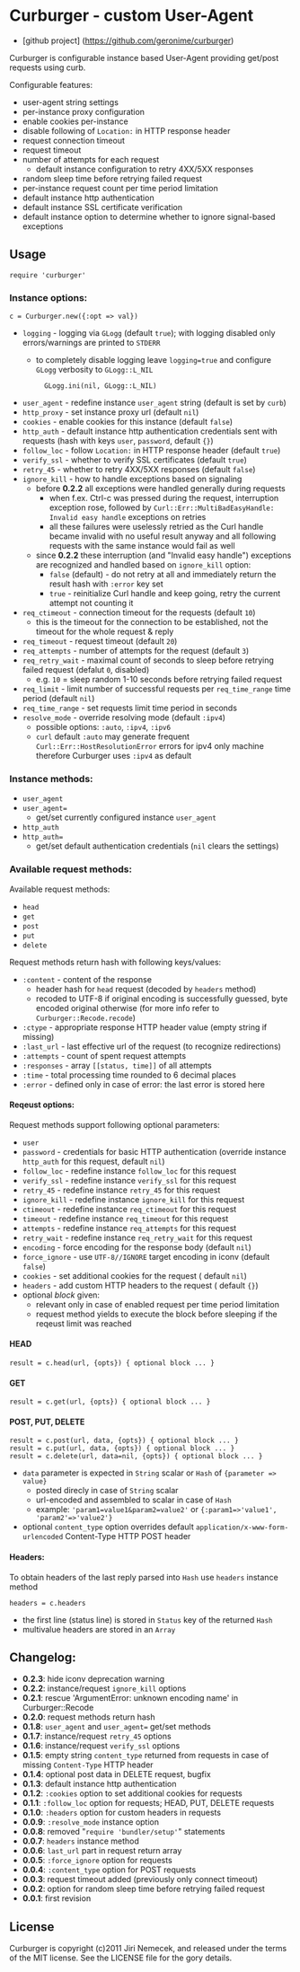 # Curburger - custom User-Agent

+ [github project] (https://github.com/geronime/curburger)

Curburger is configurable instance based User-Agent providing get/post requests
using curb.

Configurable features:

+ user-agent string settings
+ per-instance proxy configuration
+ enable cookies per-instance
+ disable following of `Location:` in HTTP response header
+ request connection timeout
+ request timeout
+ number of attempts for each request
  + default instance configuration to retry 4XX/5XX responses
+ random sleep time before retrying failed request
+ per-instance request count per time period limitation
+ default instance http authentication
+ default instance SSL certificate verification
+ default instance option to determine whether to ignore signal-based exceptions

## Usage

    require 'curburger'

### Instance options:

    c = Curburger.new({:opt => val})

  + `logging` - logging via `GLogg` (default `true`); with logging disabled
     only errors/warnings are printed to `STDERR`
    + to completely disable logging leave `logging=true` and configure
      `GLogg` verbosity to `GLogg::L_NIL`

            GLogg.ini(nil, GLogg::L_NIL)
  + `user_agent` - redefine instance `user_agent` string (default is set by
    `curb`)
  + `http_proxy` - set instance proxy url (default `nil`)
  + `cookies` - enable cookies for this instance (default `false`)
  + `http_auth` - default instance http authentication credentials sent with
     requests (hash with keys `user`, `password`, default `{}`)
  + `follow_loc` - follow `Location:` in HTTP response header (default `true`)
  + `verify_ssl` - whether to verify SSL certificates (default `true`)
  + `retry_45` - whether to retry 4XX/5XX responses (default `false`)
  + `ignore_kill` - how to handle exceptions based on signaling
    + before __0.2.2__ all exceptions were handled generally during requests
      + when f.ex. Ctrl-c was pressed during the request, interruption exception
        rose, followed by `Curl::Err::MultiBadEasyHandle: Invalid easy handle`
        exceptions on retries
      + all these failures were uselessly retried as the Curl handle became
        invalid with no useful result anyway and all following requests
        with the same instance would fail as well
    + since __0.2.2__ these interruption (and "Invalid easy handle") exceptions
      are recognized and handled based on `ignore_kill` option:
      + `false` (default) - do not retry at all and immediately return the
        result hash with `:error` key set
      + `true` - reinitialize Curl handle and keep going, retry the current
        attempt not counting it
  + `req_ctimeout` - connection timeout for the requests (default `10`)
    + this is the timeout for the connection to be established, not the timeout
      for the whole request & reply
  + `req_timeout` - request timeout (default `20`)
  + `req_attempts` - number of attempts for the request (default `3`)
  + `req_retry_wait` - maximal count of seconds to sleep before retrying
    failed request (defalut `0`, disabled)
    + e.g. `10` = sleep random 1-10 seconds before retrying failed request
  + `req_limit` - limit number of successful requests per `req_time_range`
    time period (default `nil`)
  + `req_time_range` - set requests limit time period in seconds
  + `resolve_mode` - override resolving mode (default `:ipv4`)
    + possible options: `:auto`, `:ipv4`, `:ipv6`
    + `curl` default `:auto` may generate frequent
      `Curl::Err::HostResolutionError` errors for ipv4 only machine therefore
      Curburger uses `:ipv4` as default

### Instance methods:

  + `user_agent`
  + `user_agent=`
    + get/set currently configured instance `user_agent`
  + `http_auth`
  + `http_auth=`
    + get/set default authentication credentials (`nil` clears the settings)

### Available request methods:

Available request methods:

  + `head`
  + `get`
  + `post`
  + `put`
  + `delete`

Request methods return hash with following keys/values:

  + `:content` - content of the response
    + header hash for `head` request (decoded by `headers` method)
    + recoded to UTF-8 if original encoding is successfully guessed,
      byte encoded original otherwise
      (for more info refer to `Curburger::Recode.recode`)
  + `:ctype` - appropriate response HTTP header value (empty string if missing)
  + `:last_url` - last effective url of the request (to recognize redirections)
  + `:attempts` - count of spent request attempts
  + `:responses` - array `[[status, time]]` of all attempts
  + `:time` - total processing time rounded to 6 decimal places
  + `:error` - defined only in case of error: the last error is stored here

#### Reqeust options:

Request methods support following optional parameters:

  + `user`
  + `password` - credentials for basic HTTP authentication
     (override instance `http_auth` for this request, default `nil`)
  + `follow_loc` - redefine instance `follow_loc` for this request
  + `verify_ssl` - redefine instance `verify_ssl` for this request
  + `retry_45` - redefine instance `retry_45` for this request
  + `ignore_kill` - redefine instance `ignore_kill` for this request
  + `ctimeout` - redefine instance `req_ctimeout` for this request
  + `timeout` - redefine instance `req_timeout` for this request
  + `attempts` - redefine instance `req_attempts` for this request
  + `retry_wait` - redefine instance `req_retry_wait` for this request
  + `encoding` - force encoding for the response body (default `nil`)
  + `force_ignore` - use `UTF-8//IGNORE` target encoding in iconv
     (default `false`)
  + `cookies` - set additional cookies for the request ( default `nil`)
  + `headers` - add custom HTTP headers to the request ( default `{}`)
  + optional _block_ given:
    + relevant only in case of enabled request per time period limitation
    + request method yields to execute the block before sleeping if the
      reqeust limit was reached

#### HEAD

    result = c.head(url, {opts}) { optional block ... }

#### GET

    result = c.get(url, {opts}) { optional block ... }

#### POST, PUT, DELETE

    result = c.post(url, data, {opts}) { optional block ... }
    result = c.put(url, data, {opts}) { optional block ... }
    result = c.delete(url, data=nil, {opts}) { optional block ... }

  + `data` parameter is expected in `String` scalar or `Hash` of
  `{parameter => value}`
    + posted direcly in case of `String` scalar
    + url-encoded and assembled to scalar in case of `Hash`
    + example: `'param1=value1&param2=value2'` or
  `{:param1=>'value1', 'param2'=>'value2'}`
  + optional `content_type` option overrides default
    `application/x-www-form-urlencoded` Content-Type HTTP POST header

#### Headers:

To obtain headers of the last reply parsed into `Hash` use `headers`
instance method

    headers = c.headers

  + the first line (status line) is stored in `Status` key of the returned `Hash`
  + multivalue headers are stored in an `Array`

## Changelog:

+ __0.2.3__: hide iconv deprecation warning
+ __0.2.2__: instance/request `ignore_kill` options
+ __0.2.1__: rescue 'ArgumentError: unknown encoding name' in Curburger::Recode
+ __0.2.0__: request methods return hash
+ __0.1.8__: `user_agent` and `user_agent=` get/set methods
+ __0.1.7__: instance/request `retry_45` options
+ __0.1.6__: instance/request `verify_ssl` options
+ __0.1.5__: empty string `content_type` returned from requests in case of
             missing `Content-Type` HTTP header
+ __0.1.4__: optional post data in DELETE request, bugfix
+ __0.1.3__: default instance http authentication
+ __0.1.2__: `:cookies` option to set additional cookies for requests
+ __0.1.1__: `:follow_loc` option for requests; HEAD, PUT, DELETE requests
+ __0.1.0__: `:headers` option for custom headers in requests
+ __0.0.9__: `:resolve_mode` instance option
+ __0.0.8__: removed "`require 'bundler/setup'`" statements
+ __0.0.7__: `headers` instance method
+ __0.0.6__: `last_url` part in request return array
+ __0.0.5__: `:force_ignore` option for requests
+ __0.0.4__: `:content_type` option for POST requests
+ __0.0.3__: request timeout added (previously only connect timeout)
+ __0.0.2__: option for random sleep time before retrying failed request
+ __0.0.1__: first revision

## License

Curburger is copyright (c)2011 Jiri Nemecek, and released under the terms
of the MIT license. See the LICENSE file for the gory details.

